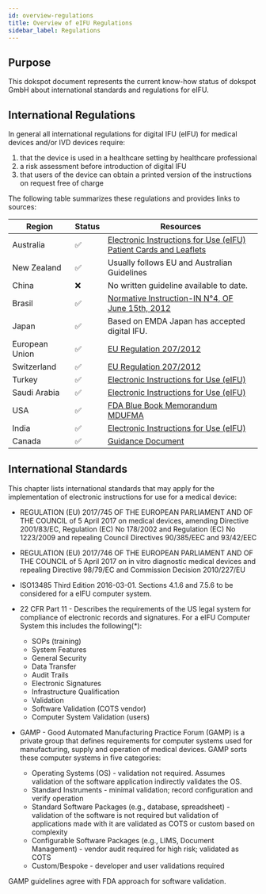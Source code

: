 ```yaml
---
id: overview-regulations
title: Overview of eIFU Regulations
sidebar_label: Regulations
---
```


## Purpose

This dokspot document represents the current know-how status of dokspot GmbH about international standards and regulations for eIFU.

## International Regulations

In general all international regulations for digital IFU (eIFU) for medical devices and/or IVD devices require:

1. that the device is used in a healthcare setting by healthcare professional
2. a risk assessment before introduction of digital IFU
3. that users of the device can obtain a printed version of the instructions on request free of charge

The following table summarizes these regulations and provides links to sources:

| Region | Status | Resources |
|--------|--------|-----------|
| Australia | ✅ | [Electronic Instructions for Use (eIFU)](https://www.tga.gov.au/publication/electronic-instructions-use-eifu)<br>[Patient Cards and Leaflets](https://www.tga.gov.au/publication/medical-device-patient-cards-and-leaflets) |
| New Zealand | ✅ | Usually follows EU and Australian Guidelines |
| China | ❌ | No written guideline available to date. |
| Brasil | ✅ | [Normative Instruction-IN N°4, OF June 15th, 2012](https://www.legisweb.com.br/legislacao/?id=242406) |
| Japan | ✅ | Based on EMDA Japan has accepted digital IFU. |
| European Union | ✅ | [EU Regulation 207/2012](http://eur-lex.europa.eu/LexUriServ/LexUriServ.do?uri=OJ:L:2012:072:0028:0031:en:PDF) |
| Switzerland | ✅ | [EU Regulation 207/2012](http://eur-lex.europa.eu/LexUriServ/LexUriServ.do?uri=OJ:L:2012:072:0028:0031:en:PDF) |
| Turkey | ✅ | [Electronic Instructions for Use (eIFU)](http://www.resmigazete.gov.tr/eskiler/2015/04/20150402-14.htm) |
| Saudi Arabia | ✅ | [Electronic Instructions for Use (eIFU)](http://www.sfda.gov.sa/en/medicaldevices/regulations/DocLib/Guidance-Document-Labeling-v1-18_01_2015(MDS%E2%80%93G10).pdf) |
| USA | ✅ | [FDA Blue Book Memorandum](https://www.fda.gov/inspections-compliance-enforcement-and-criminal-investigations/warning-letters/section-206-medical-device-user-fee-and-modernization-act-mdufma-new-section-502f-federal-food-drug)<br>[MDUFMA](https://www.fda.gov/industry/medical-device-user-fee-amendments-mdufa/medical-device-user-fee-and-modernization-act-2002-mdufma-pl-107-250) |
| India | ✅ | [Electronic Instructions for Use (eIFU)](https://mtaiindia.org/acceptance-of-eifu-for-medicaldevice-a-welcome-move/) |
| Canada | ✅ | [Guidance Document](https://www.canada.ca/en/health-canada/services/drugs-health-products/medical-devices/application-information/guidance-documents/guidance-labelling-medical-devices-including-vitro-diagnostic-devices-appendices.html) |

## International Standards

This chapter lists international standards that may apply for the implementation of electronic instructions for use for a medical device:

- REGULATION (EU) 2017/745 OF THE EUROPEAN PARLIAMENT AND OF THE COUNCIL
of 5 April 2017 on medical devices, amending Directive 2001/83/EC, Regulation (EC) No 178/2002 and Regulation (EC) No 1223/2009 and repealing Council Directives 90/385/EEC and 93/42/EEC
- REGULATION (EU) 2017/746 OF THE EUROPEAN PARLIAMENT AND OF THE COUNCIL of 5 April 2017 on in vitro diagnostic medical devices and repealing Directive 98/79/EC and Commission Decision 2010/227/EU

- ISO13485 Third Edition 2016-03-01. Sections 4.1.6 and 7.5.6 to be considered for a eIFU computer system.

- 22 CFR Part 11 - Describes the requirements of the US legal system for compliance of electronic records and signatures. For a eIFU Computer System this includes the following(*):
  - SOPs (training)
  - System Features
  - General Security
  - Data Transfer
  - Audit Trails
  - Electronic Signatures
  - Infrastructure Qualification
  - Validation
  - Software Validation (COTS vendor)
  - Computer System Validation (users)

- GAMP - Good Automated Manufacturing Practice Forum (GAMP) is a private group that defines requirements for computer systems used for manufacturing, supply and operation of medical devices. GAMP sorts these computer systems in five categories:
  - Operating Systems (OS) - validation not required. Assumes validation of the software application indirectly validates the OS.
  - Standard Instruments - minimal validation; record configuration and verify operation
  - Standard Software Packages (e.g., database, spreadsheet) - validation of the software is not required but validation of applications made with it are validated as COTS or custom based on complexity 
  - Configurable Software Packages (e.g., LIMS, Document Management) - vendor audit required for high risk; validated as COTS
  - Custom/Bespoke - developer and user validations required

GAMP guidelines agree with FDA approach for software validation. 
